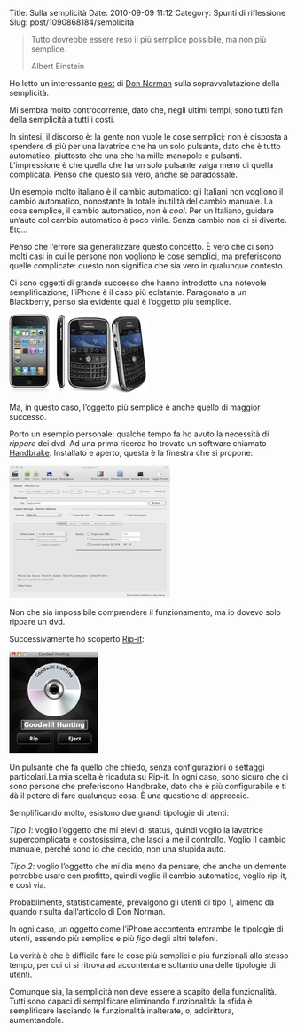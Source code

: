 Title: Sulla semplicità
Date: 2010-09-09 11:12
Category: Spunti di riflessione
Slug: post/1090868184/semplicita

>Tutto dovrebbe essere reso il più semplice possibile, ma non più semplice.
>
> Albert Einstein

Ho letto un interessante [post][] di [Don Norman][norman] sulla sopravvalutazione della semplicità.

[post]:http://www.jnd.org/dn.mss/simplicity_is_highly_overrated.html
[norman]: http://www.jnd.org/

Mi sembra molto controcorrente, dato che, negli ultimi tempi, sono tutti fan della semplicità a tutti i costi.

In sintesi, il discorso è: la gente non vuole le cose semplici; non è disposta a spendere di più per una lavatrice che ha un solo pulsante, dato che è tutto automatico, piuttosto che una che ha mille manopole e pulsanti. L’impressione è che quella che ha un solo pulsante valga meno di quella complicata. Penso che questo sia vero, anche se paradossale.

Un esempio molto italiano è il cambio automatico: gli Italiani non vogliono il cambio automatico, nonostante la totale inutilità del cambio manuale. La cosa semplice, il cambio automatico, non è *cool*. Per un Italiano, guidare un’auto col cambio automatico è poco virile. Senza cambio non ci si diverte. Etc…

Penso che l’errore sia generalizzare questo concetto. È vero che ci sono molti casi in cui le persone non vogliono le cose semplici, ma preferiscono quelle complicate: questo non significa che sia vero in qualunque contesto.

Ci sono oggetti di grande successo che hanno introdotto una notevole semplificazione; l’iPhone è il caso più eclatante. Paragonato a un Blackberry, penso sia evidente qual è l’oggetto più semplice.

![iphone](/images/semplicita-1.jpg)
![bb](/images/semplicita-2.jpg)

Ma, in questo caso, l’oggetto più semplice è anche quello di maggior successo.

Porto un esempio personale: qualche tempo fa ho avuto la necessità di *rippare* dei dvd. Ad una prima ricerca ho trovato un software chiamato [Handbrake][]. Installato e aperto, questa è la finestra che si propone:

[Handbrake]: http://handbrake.fr/
![handbrake_image](/images/semplicita-3.png)

Non che sia impossibile comprendere il funzionamento, ma io dovevo solo rippare un dvd.

Successivamente ho scoperto [Rip-it][]:


![ripit](/images/semplicita-4.jpg)

[Rip-it]: http://thelittleappfactory.com/ripit/

Un pulsante che fa quello che chiedo, senza configurazioni o settaggi particolari.La mia scelta è ricaduta su Rip-it. In ogni caso, sono sicuro che ci sono persone che preferiscono Handbrake, dato che è più configurabile e ti dà il potere di fare qualunque cosa. È una questione di approccio.

Semplificando molto, esistono due grandi tipologie di utenti:

*Tipo 1*: voglio l’oggetto che mi elevi di status, quindi voglio la lavatrice supercomplicata e costosissima, che lasci a me il controllo. Voglio il cambio manuale, perché sono io che decido, non una stupida auto.

*Tipo 2*: voglio l’oggetto che mi dia meno da pensare, che anche un demente potrebbe usare con profitto, quindi voglio il cambio automatico, voglio rip-it, e così via.

Probabilmente, statisticamente, prevalgono gli utenti di tipo 1, almeno da quando risulta dall’articolo di Don Norman.

In ogni caso, un oggetto come l’iPhone accontenta entrambe le tipologie di utenti, essendo più semplice e più *figo* degli altri telefoni.

La verità è che è difficile fare le cose più semplici e più funzionali allo stesso tempo, per cui ci si ritrova ad accontentare soltanto una delle tipologie di utenti.

Comunque sia, la semplicità non deve essere a scapito della funzionalità. Tutti sono capaci di semplificare eliminando funzionalità: la sfida è semplificare lasciando le funzionalità inalterate, o, addirittura, aumentandole.
